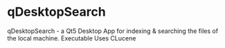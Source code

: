# qDesktopSearch
qDesktopSearch - a Qt5 Desktop App for indexing & searching the files of the local machine.
Executable
Uses CLucene
